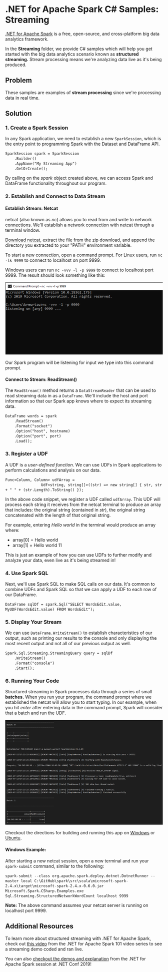 # .NET for Apache Spark C# Samples: Streaming

[.NET for Apache Spark](https://dot.net/spark) is a free, open-source, and cross-platform big data analytics framework.

In the **Streaming** folder, we provide C# samples which will help you get started with the big data analytics scenario known as
**structured streaming.** Stream processing means we're analyzing data live as it's being produced.

## Problem

These samples are examples of **stream processing** since we're processing data in real time.

## Solution

### 1. Create a Spark Session

In any Spark application, we need to establish a new `SparkSession`, which is the entry point to programming Spark with the Dataset and DataFrame API.

```CSharp
SparkSession spark = SparkSession
    .Builder()
    .AppName("My Streaming App")
    .GetOrCreate();
```

By calling on the *spark* object created above, we can access Spark and DataFrame functionality throughout our program.

### 2. Establish and Connect to Data Stream

#### Establish Stream: Netcat

netcat (also known as *nc*) allows you to read from and write to network connections. We'll establish a network
connection with netcat through a terminal window.

[Download netcat](https://sourceforge.net/projects/nc110/files/), extract the file from the zip download, and append the 
directory you extracted to your "PATH" environment variable.

To start a new connection, open a command prompt. For Linux users, run ```nc -lk 9999``` to connect to localhost on port 9999.

Windows users can run ```nc -vvv -l -p 9999``` to connect to localhost port 9999. The result should look something like this:

![NetcatConnect](https://github.com/bamurtaugh/spark/blob/StreamingLog/examples/Microsoft.Spark.CSharp.Examples/Sql/Streaming/netconnect.PNG)

Our Spark program will be listening for input we type into this command prompt.

#### Connect to Stream: ReadStream()

The `ReadStream()` method returns a `DataStreamReader` that can be used to read streaming data in as a `DataFrame`. We'll include the host and port information so that our Spark app knows where to expect its streaming data.

```CSharp
DataFrame words = spark
    .ReadStream()
    .Format("socket")
    .Option("host", hostname)
    .Option("port", port)
    .Load();
```

### 3. Register a UDF

A UDF is a *user-defined function.* We can use UDFs in Spark applications to perform calculations and analysis on our data.

```CSharp
Func<Column, Column> udfArray =
                Udf<string, string[]>((str) => new string[] { str, str + " " + (str.Length).ToString() });
```

In the above code snippet, we register a UDF called `udfArray`. This UDF will process each string it receives from the netcat terminal to produce an array that includes: the original string (contained in *str*), the original string concatenated with the length of that original string. 

For example, entering *Hello world* in the terminal would produce an array where:
* array[0] = Hello world
* array[1] = Hello world 11
    
This is just an example of how you can use UDFs to further modify and analyze your data, even live as it's being streamed in!

### 4. Use Spark SQL

Next, we'll use Spark SQL to make SQL calls on our data. It's common to combine UDFs and Spark SQL so that we can apply a UDF to each 
row of our DataFrame.

```CSharp
DataFrame sqlDf = spark.Sql("SELECT WordsEdit.value, MyUDF(WordsEdit.value) FROM WordsEdit"); 
```

### 5. Display Your Stream

We can use `DataFrame.WriteStream()` to establish characteristics of our output, such as printing our results to the console and only displaying the most recent output and not all of our previous output as well. 

```CSharp
Spark.Sql.Streaming.StreamingQuery query = sqlDf
    .WriteStream()
    .Format("console")
    .Start();
```

### 6. Running Your Code

Structured streaming in Spark processes data through a series of small **batches.** 
When you run your program, the command prompt where we established the netcat will allow you to start typing.
In our example, when you hit *enter* after entering data in the command prompt, Spark will consider that a batch and run the UDF. 

![StreamingOutput](https://github.com/bamurtaugh/spark/blob/StreamingLog/examples/Microsoft.Spark.CSharp.Examples/Sql/Streaming/streamingnc.PNG)

Checkout the directions for building and running this app on [Windows](../../../../../../docs/building/windows-instructions.md) or [Ubuntu](../../../../../../docs/building/ubuntu-instructions.md).

#### Windows Example:

After starting a new netcat session, open a new terminal and run your `spark-submit` command, similar to the following:

```CSharp
spark-submit --class org.apache.spark.deploy.dotnet.DotnetRunner --master local C:\GitHub\spark\src\scala\microsoft-spark-2.4.x\target\microsoft-spark-2.4.x-0.6.0.jar Microsoft.Spark.CSharp.Examples.exe Sql.Streaming.StructuredNetworkWordCount localhost 9999
```

**Note:** The above command assumes your netcat server is running on localhost port 9999.

## Additional Resources

To learn more about structured streaming with .NET for Apache Spark, check out [this video](https://channel9.msdn.com/Series/NET-for-Apache-Spark-101/Structured-Streaming-with-NET-for-Apache-Spark) from the .NET for Apache Spark 101 video series to see a streaming demo coded and ran live.

You can also [checkout the demos and explanation](https://youtu.be/ZWsYMQ0Sw1o) from the .NET for Apache Spark session at .NET Conf 2019!
